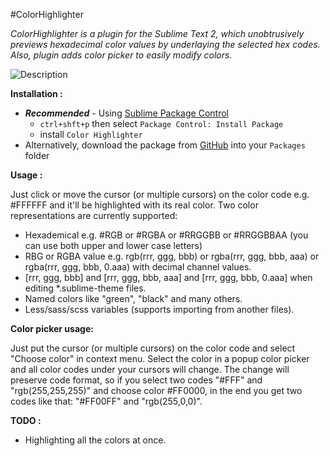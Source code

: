#ColorHighlighter

_ColorHighlighter is a plugin for the Sublime Text 2, which unobtrusively previews hexadecimal color values by underlaying the selected hex codes. Also, plugin adds color picker to easily modify colors._

![Description](http://f.cl.ly/items/0b471K1T0X3b3e1m2j1r/Screen%20Shot%202013-08-07%20at%2012.52.01%20PM.jpg)

**Installation :**

- **_Recommended_** - Using [Sublime Package Control](http://wbond.net/sublime_packages/package_control "Sublime Package Control")
    - `ctrl+shft+p` then select `Package Control: Install Package`
    - install `Color Highlighter`
- Alternatively, download the package from [GitHub](https://github.com/Monnoroch/ColorHighlighter "ColorHighlighter") into your `Packages` folder

**Usage :**

Just click or move the cursor (or multiple cursors) on the color code e.g. #FFFFFF and it'll be highlighted with its real color.
Two color representations are currently supported:
- Hexademical e.g. #RGB or #RGBA or #RRGGBB or #RRGGBBAA (you can use both upper and lower case letters)
- RBG or RGBA value e.g. rgb(rrr, ggg, bbb) or rgba(rrr, ggg, bbb, aaa) or rgba(rrr, ggg, bbb, 0.aaa) with decimal channel values.
- [rrr, ggg, bbb] and [rrr, ggg, bbb, aaa] and [rrr, ggg, bbb, 0.aaa] when editing *.sublime-theme files.
- Named colors like "green", "black" and many others.
- Less/sass/scss variables (supports importing from another files).

**Color picker usage:**

Just put the cursor (or multiple cursors) on the color code and select "Choose color" in context menu. Select the color in a popup color picker and all color codes under your cursors will change. The change will preserve code format, so if you select two codes "#FFF" and "rgb(255,255,255)" and choose color #FF0000, in the end you get two codes like that: "#FF00FF" and "rgb(255,0,0)".


**TODO :**
- Highlighting all the colors at once.
